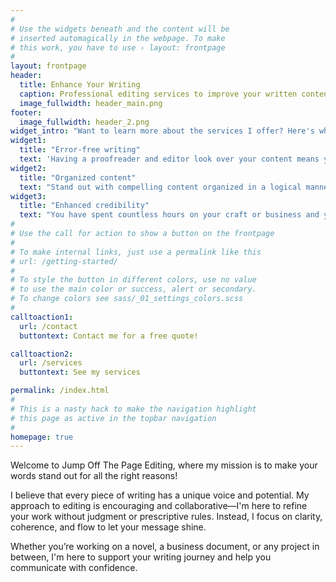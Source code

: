 ```yaml
---
#
# Use the widgets beneath and the content will be
# inserted automagically in the webpage. To make
# this work, you have to use › layout: frontpage
#
layout: frontpage
header:
  title: Enhance Your Writing
  caption: Professional editing services to improve your written content.
  image_fullwidth: header_main.png
footer:
  image_fullwidth: header_2.png
widget_intro: "Want to learn more about the services I offer? Here's what I can bring to your project:"
widget1:
  title: "Error-free writing"
  text: 'Having a proofreader and editor look over your content means you do not have to worry about mistakes turning away potential clients or readers.'
widget2:
  title: "Organized content"
  text: "Stand out with compelling content organized in a logical manner. When an editor reads your writing with a fresh set of eyes, they can ensure your content is organized in a way that makes sense for your intended audience."
widget3:
  title: "Enhanced credibility"
  text: "You have spent countless hours on your craft or business and you know that you are a qualified expert. However, having even minor mistakes in your materials can make people doubt your credibility. Using a proofreader or editor can help to maintain your professional credibility. "
#
# Use the call for action to show a button on the frontpage
#
# To make internal links, just use a permalink like this
# url: /getting-started/
#
# To style the button in different colors, use no value
# to use the main color or success, alert or secondary.
# To change colors see sass/_01_settings_colors.scss
#
calltoaction1:
  url: /contact
  buttontext: Contact me for a free quote!

calltoaction2:
  url: /services
  buttontext: See my services

permalink: /index.html
#
# This is a nasty hack to make the navigation highlight
# this page as active in the topbar navigation
#
homepage: true
---
```



Welcome to Jump Off The Page Editing, where my mission is to make your words stand out for all the right reasons!

I believe that every piece of writing has a unique voice and potential. My approach to editing is encouraging and collaborative—I'm here to refine your work without judgment or prescriptive rules. Instead, I focus on clarity, coherence, and flow to let your message shine. 

Whether you’re working on a novel, a business document, or any project in between, I'm here to support your writing journey and help you communicate with confidence.
